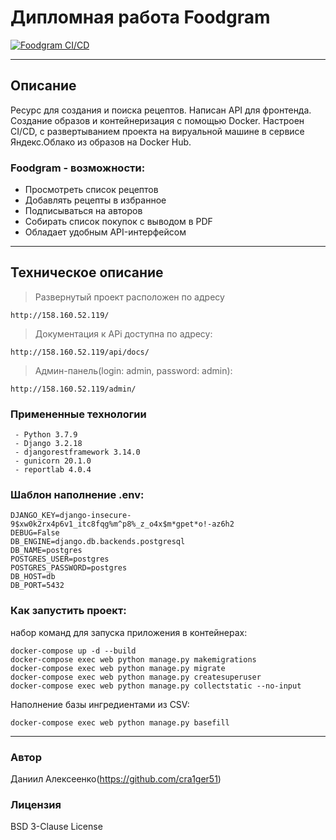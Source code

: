 # Дипломная работа Foodgram
[![Foodgram CI/CD](https://github.com/cra1ger51/foodgram-project-react/actions/workflows/foodgram_workflow.yml/badge.svg)](https://github.com/cra1ger51/foodgram-project-react/actions/workflows/foodgram_workflow.yml)

_________________________________________________
## Описание
Ресурс для создания и поиска рецептов. Написан API для фронтенда. Создание образов и контейнеризация с помощью Docker. Настроен CI/CD, с развертыванием проекта на вируальной машине в сервисе Яндекс.Облако из образов на Docker Hub.

### Foodgram - возможности:

- Просмотреть список рецептов
- Добавлять рецепты в избранное
- Подписываться на авторов
- Собирать список покупок с выводом в PDF
- Обладает удобным API-интерфейсом
 
_____________________________________________________

## Техническое описание

> Развернутый проект расположен по адресу 
```
http://158.160.52.119/
```
> Документация к APi доступна по адресу: 
```
http://158.160.52.119/api/docs/
```
> Админ-панель(login: admin, password: admin): 
```
http://158.160.52.119/admin/
```

### Примененные технологии
```
 - Python 3.7.9
 - Django 3.2.18
 - djangorestframework 3.14.0
 - gunicorn 20.1.0
 - reportlab 4.0.4
```

### Шаблон наполнение .env:
```
DJANGO_KEY=django-insecure-9$xw0k2rx4p6v1_itc8fqg%m^p8%_z_o4x$m*gpet*o!-az6h2
DEBUG=False
DB_ENGINE=django.db.backends.postgresql
DB_NAME=postgres
POSTGRES_USER=postgres
POSTGRES_PASSWORD=postgres
DB_HOST=db
DB_PORT=5432
```
### Как запустить проект:

набор команд для запуска приложения в контейнерах:
```
docker-compose up -d --build
docker-compose exec web python manage.py makemigrations
docker-compose exec web python manage.py migrate
docker-compose exec web python manage.py createsuperuser
docker-compose exec web python manage.py collectstatic --no-input 
```

Наполнение базы ингредиентами из CSV:

```
docker-compose exec web python manage.py basefill
```
______________________________________
### Автор
Даниил Алексеенко(https://github.com/cra1ger51)


### Лицензия
BSD 3-Clause License
